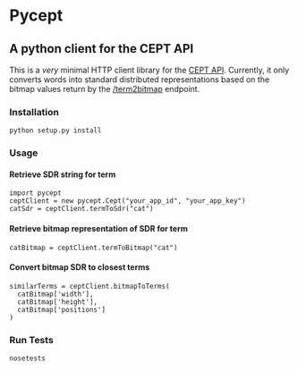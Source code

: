 # Pycept
## A python client for the CEPT API

This is a *very* minimal HTTP client library for the [CEPT API](https://cept.3scale.net/docs). Currently, it only converts words into standard distributed representations based on the bitmap values return by the [/term2bitmap](https://cept.3scale.net/docs#/term2bitmap) endpoint.

### Installation

    python setup.py install

### Usage

#### Retrieve SDR string for term

    import pycept
    ceptClient = new pycept.Cept("your_app_id", "your_app_key")
    catSdr = ceptClient.termToSdr("cat")

#### Retrieve bitmap representation of SDR for term

    catBitmap = ceptClient.termToBitmap("cat")

#### Convert bitmap SDR to closest terms

    similarTerms = ceptClient.bitmapToTerms(
      catBitmap['width'], 
      catBitmap['height'], 
      catBitmap['positions']
    )

### Run Tests

    nosetests